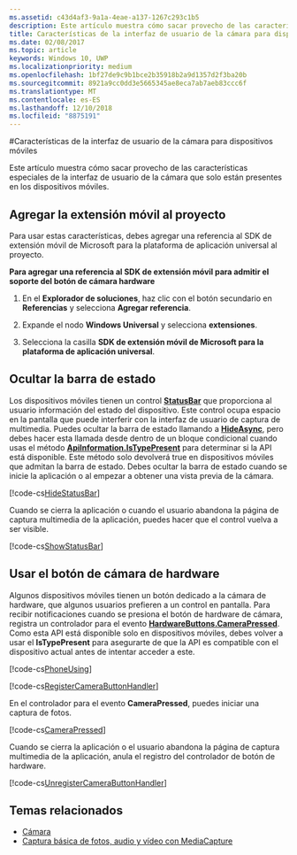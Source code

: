 ```yaml
---
ms.assetid: c43d4af3-9a1a-4eae-a137-1267c293c1b5
description: Este artículo muestra cómo sacar provecho de las características especiales de la interfaz de usuario de la cámara que solo están presentes en los dispositivos móviles.
title: Características de la interfaz de usuario de la cámara para dispositivos móviles
ms.date: 02/08/2017
ms.topic: article
keywords: Windows 10, UWP
ms.localizationpriority: medium
ms.openlocfilehash: 1bf27de9c9b1bce2b35918b2a9d1357d2f3ba20b
ms.sourcegitcommit: 8921a9cc0dd3e5665345ae8eca7ab7aeb83ccc6f
ms.translationtype: MT
ms.contentlocale: es-ES
ms.lasthandoff: 12/10/2018
ms.locfileid: "8875191"
---
```

#<a name="camera-ui-features-for-mobile-devices"></a>Características de la interfaz de usuario de la cámara para dispositivos móviles

Este artículo muestra cómo sacar provecho de las características especiales de la interfaz de usuario de la cámara que solo están presentes en los dispositivos móviles. 

## <a name="add-the-mobile-extension-to-your-project"></a>Agregar la extensión móvil al proyecto 

Para usar estas características, debes agregar una referencia al SDK de extensión móvil de Microsoft para la plataforma de aplicación universal al proyecto.

**Para agregar una referencia al SDK de extensión móvil para admitir el soporte del botón de cámara hardware**

1.  En el **Explorador de soluciones**, haz clic con el botón secundario en **Referencias** y selecciona **Agregar referencia**.

2.  Expande el nodo **Windows Universal** y selecciona **extensiones**.

3.  Selecciona la casilla **SDK de extensión móvil de Microsoft para la plataforma de aplicación universal**.

## <a name="hide-the-status-bar"></a>Ocultar la barra de estado

Los dispositivos móviles tienen un control [**StatusBar**](https://msdn.microsoft.com/library/windows/apps/dn633864) que proporciona al usuario información del estado del dispositivo. Este control ocupa espacio en la pantalla que puede interferir con la interfaz de usuario de captura de multimedia. Puedes ocultar la barra de estado llamando a [**HideAsync**](https://msdn.microsoft.com/library/windows/apps/dn610339), pero debes hacer esta llamada desde dentro de un bloque condicional cuando usas el método [**ApiInformation.IsTypePresent**](https://msdn.microsoft.com/library/windows/apps/dn949016) para determinar si la API está disponible. Este método solo devolverá true en dispositivos móviles que admitan la barra de estado. Debes ocultar la barra de estado cuando se inicie la aplicación o al empezar a obtener una vista previa de la cámara.

[!code-cs[HideStatusBar](./code/BasicMediaCaptureWin10/cs/MainPage.xaml.cs#SnippetHideStatusBar)]

Cuando se cierra la aplicación o cuando el usuario abandona la página de captura multimedia de la aplicación, puedes hacer que el control vuelva a ser visible.

[!code-cs[ShowStatusBar](./code/BasicMediaCaptureWin10/cs/MainPage.xaml.cs#SnippetShowStatusBar)]

## <a name="use-the-hardware-camera-button"></a>Usar el botón de cámara de hardware

Algunos dispositivos móviles tienen un botón dedicado a la cámara de hardware, que algunos usuarios prefieren a un control en pantalla. Para recibir notificaciones cuando se presiona el botón de hardware de cámara, registra un controlador para el evento [**HardwareButtons.CameraPressed**](https://msdn.microsoft.com/library/windows/apps/dn653805). Como esta API está disponible solo en dispositivos móviles, debes volver a usar el **IsTypePresent** para asegurarte de que la API es compatible con el dispositivo actual antes de intentar acceder a este.

[!code-cs[PhoneUsing](./code/BasicMediaCaptureWin10/cs/MainPage.xaml.cs#SnippetPhoneUsing)]

[!code-cs[RegisterCameraButtonHandler](./code/BasicMediaCaptureWin10/cs/MainPage.xaml.cs#SnippetRegisterCameraButtonHandler)]

En el controlador para el evento **CameraPressed**, puedes iniciar una captura de fotos.

[!code-cs[CameraPressed](./code/BasicMediaCaptureWin10/cs/MainPage.xaml.cs#SnippetCameraPressed)]

Cuando se cierra la aplicación o el usuario abandona la página de captura multimedia de la aplicación, anula el registro del controlador de botón de hardware.

[!code-cs[UnregisterCameraButtonHandler](./code/BasicMediaCaptureWin10/cs/MainPage.xaml.cs#SnippetUnregisterCameraButtonHandler)]

## <a name="related-topics"></a>Temas relacionados

* [Cámara](camera.md)
* [Captura básica de fotos, audio y vídeo con MediaCapture](basic-photo-video-and-audio-capture-with-MediaCapture.md)





